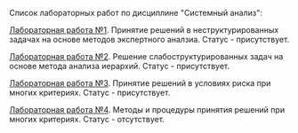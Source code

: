 Список лабораторных работ по дисциплине "Cистемный анализ":

[Лабораторная работа №1](https://github.com/oooNAKooo/BSUIR/tree/main/6%20sem/SA/lab_1). Принятие решений в неструктурированных задачах на основе методов экспертного аналзиа. Статус - присутствует.

[Лабораторная работа №2](https://github.com/oooNAKooo/BSUIR/tree/main/6%20sem/SA/lab_2). Решение слабоструктурированных задач на основе метода анализа иерархий. Статус - присутствует.

[Лабораторная работа №3](https://github.com/oooNAKooo/BSUIR/tree/main/6%20sem/SA/lab_3). Принятие решений в условиях риска при многих критериях. Статус - присутствует.

[Лабораторная работа №4](https://github.com/oooNAKooo/BSUIR/tree/main/6%20sem/SA/lab_4). Методы и процедуры принятия решений при многих критериях. Статус - отсутствует.
